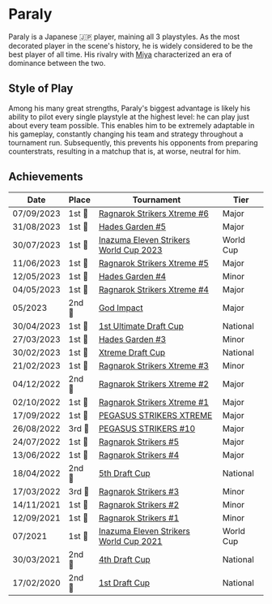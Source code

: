 # Paraly

Paraly is a Japanese :jp: player, maining all 3 playstyles. 
As the most decorated player in the scene's history, he is widely considered to be the best player of all time. 
His rivalry with [Miya](miya.md) characterized an era of dominance between the two.

## Style of Play

Among his many great strengths, Paraly's biggest advantage is likely his ability to pilot
every single playstyle at the highest level: he can play just about every team possible. This enables him to be extremely adaptable in his gameplay, constantly changing his team and strategy throughout a tournament run. 
Subsequently, this prevents his opponents from preparing counterstrats, resulting in a matchup
that is, at worse, neutral for him.

## Achievements

| Date | Place | Tournament | Tier | 
| - | - | - | - |
| 07/09/2023 | 1st :1st_place_medal: | [Ragnarok Strikers Xtreme #6](../../tournaments/ragna/ragnax6.md) | Major |
| 31/08/2023 | 1st :1st_place_medal: | [Hades Garden #5](../../tournaments/hg/hg5.md) | Major |
| 30/07/2023 | 1st :1st_place_medal: | [Inazuma Eleven Strikers World Cup 2023](../../tournaments/worldcup23.md) | World Cup |
| 11/06/2023 | 1st :1st_place_medal: | [Ragnarok Strikers Xtreme #5](../../tournaments/ragna/ragnax5.md) | Major |
| 12/05/2023 | 1st :1st_place_medal: | [Hades Garden #4](../../tournaments/hg/hg4.md) | Minor |
| 04/05/2023 | 1st :1st_place_medal: | [Ragnarok Strikers Xtreme #4](../../tournaments/ragna/ragnax4.md) | Major |
| 05/2023 | 2nd :2nd_place_medal: | [God Impact](../../tournaments/misc/godimpact.md) | Major |
| 30/04/2023 | 1st :1st_place_medal: | [1st Ultimate Draft Cup](../../tournaments/jpdraft/jpudraft1.md) | National |
| 27/03/2023 | 1st :1st_place_medal: | [Hades Garden #3](../../tournaments/hg/hg3.md) | Minor |
| 30/02/2023 | 1st :1st_place_medal: | [Xtreme Draft Cup](../../tournaments/jpdraft/jpxdraft.md) | National |
| 21/02/2023 | 1st :1st_place_medal: | [Ragnarok Strikers Xtreme #3](../../tournaments/ragna/ragnax3.md) | Minor |
| 04/12/2022 | 2nd :2nd_place_medal: | [Ragnarok Strikers Xtreme #2](../../tournaments/ragna/ragnax2.md) | Major |
| 02/10/2022 | 1st :1st_place_medal: | [Ragnarok Strikers Xtreme #1](../../tournaments/ragna/ragnax1.md) | Major |
| 17/09/2022 |1st :1st_place_medal: | [PEGASUS STRIKERS XTREME](../../tournaments/pegasus/pegasusx.md) | Major |
| 26/08/2022 |3rd :3rd_place_medal: | [PEGASUS STRIKERS #10](../../tournaments/pegasus/pegasus10.md) | Major | 
| 24/07/2022 | 1st :1st_place_medal: | [Ragnarok Strikers #5](../../tournaments/ragna/ragna5.md) | Major |
| 13/06/2022 | 1st :1st_place_medal: | [Ragnarok Strikers #4](../../tournaments/ragna/ragna4.md) | Major |
| 18/04/2022 | 2nd :2nd_place_medal: | [5th Draft Cup](../../tournaments/jpdraft/jpdraft5.md) | National |
| 17/03/2022 | 3rd :3rd_place_medal: | [Ragnarok Strikers #3](../../tournaments/ragna/ragna3.md) | Minor |
| 14/11/2021 | 1st :1st_place_medal: | [Ragnarok Strikers #2](../../tournaments/ragna/ragna2.md) | Minor |
| 12/09/2021 | 1st :1st_place_medal: | [Ragnarok Strikers #1](../../tournaments/ragna/ragna1.md) | Minor |
| 07/2021 | 1st :1st_place_medal: | [Inazuma Eleven Strikers World Cup 2021](../../tournaments/worldcup21.md) | World Cup |
| 30/03/2021 | 2nd :2nd_place_medal: | [4th Draft Cup](../../tournaments/jpdraft/jpdraft4.md) | National |
| 17/02/2020 | 2nd :2nd_place_medal: | [1st Draft Cup](../../tournaments/jpdraft/jpdraft1.md) | National |
